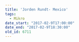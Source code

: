 ```yaml
---
title: 'Jorden Rundt- Mexico'
tags:
  - Mikro
date_start: "2017-02-9T17:00:00"
date_end: "2017-02-9T18:30:00"
old_id: 6711
---
```

